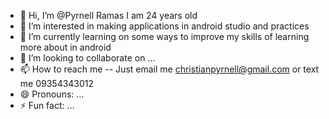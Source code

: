 - 👋 Hi, I’m @Pyrnell Ramas I am 24 years old
- 👀 I’m interested in making applications in android studio and practices
- 🌱 I’m currently learning on some ways to improve my skills of learning more about in android
- 💞️ I’m looking to collaborate on ...
- 📫 How to reach me -- Just email me christianpyrnell@gmail.com or text me 09354343012
- 😄 Pronouns: ...
- ⚡ Fun fact: ...

<!---
Pyrnell/Pyrnell is a ✨ special ✨ repository because its `README.md` (this file) appears on your GitHub profile.
You can click the Preview link to take a look at your changes.
--->
